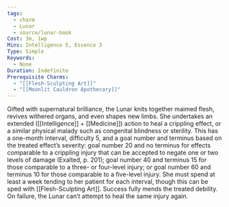 ```yaml
---
tags:
  - charm
  - Lunar
  - source/lunar-book
Cost: 3m, 1wp
Mins: Intelligence 5, Essence 3
Type: Simple
Keywords:
  - None
Duration: Indefinite
Prerequisite Charms:
  - "[[Flesh-Sculpting Art]]"
  - "[[Moonlit Cauldron Apothecary]]"
---
```

Gifted with supernatural brilliance, the Lunar knits together maimed flesh, revives withered organs, and even shapes new limbs. She undertakes an extended ([[Intelligence]] + [[Medicine]]) action to heal a crippling effect, or a similar physical malady such as congenital blindness or sterility. This has a one-month interval, difficulty 5, and a goal number and terminus based on the treated effect’s severity: goal number 20 and no terminus for effects comparable to a crippling injury that can be accepted to negate one or two levels of damage (Exalted, p. 201); goal number 40 and terminus 15 for those comparable to a three- or four-level injury; or goal number 60 and terminus 10 for those comparable to a five-level injury. She must spend at least a week tending to her patient for each interval, though this can be sped with [[Flesh-Sculpting Art]]. Success fully mends the treated debility. On failure, the Lunar can’t attempt to heal the same injury again.